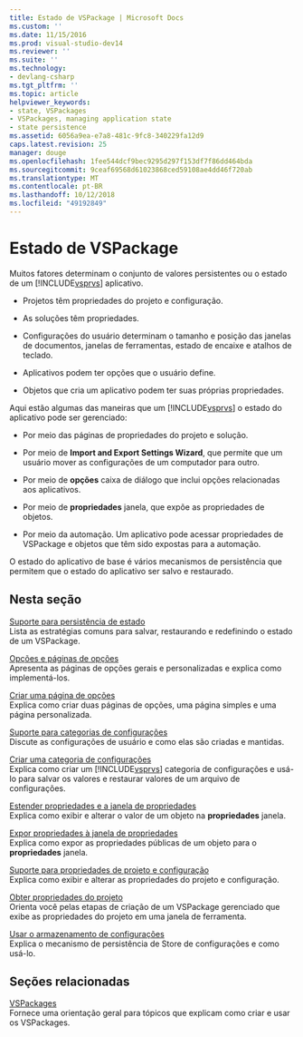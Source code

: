 ```yaml
---
title: Estado de VSPackage | Microsoft Docs
ms.custom: ''
ms.date: 11/15/2016
ms.prod: visual-studio-dev14
ms.reviewer: ''
ms.suite: ''
ms.technology:
- devlang-csharp
ms.tgt_pltfrm: ''
ms.topic: article
helpviewer_keywords:
- state, VSPackages
- VSPackages, managing application state
- state persistence
ms.assetid: 6056a9ea-e7a8-481c-9fc8-340229fa12d9
caps.latest.revision: 25
manager: douge
ms.openlocfilehash: 1fee544dcf9bec9295d297f153df7f86dd464bda
ms.sourcegitcommit: 9ceaf69568d61023868ced59108ae4dd46f720ab
ms.translationtype: MT
ms.contentlocale: pt-BR
ms.lasthandoff: 10/12/2018
ms.locfileid: "49192849"
---
```

# <a name="vspackage-state"></a>Estado de VSPackage
Muitos fatores determinam o conjunto de valores persistentes ou o estado de um [!INCLUDE[vsprvs](../includes/vsprvs-md.md)] aplicativo.  
  
-   Projetos têm propriedades do projeto e configuração.  
  
-   As soluções têm propriedades.  
  
-   Configurações do usuário determinam o tamanho e posição das janelas de documentos, janelas de ferramentas, estado de encaixe e atalhos de teclado.  
  
-   Aplicativos podem ter opções que o usuário define.  
  
-   Objetos que cria um aplicativo podem ter suas próprias propriedades.  
  
 Aqui estão algumas das maneiras que um [!INCLUDE[vsprvs](../includes/vsprvs-md.md)] o estado do aplicativo pode ser gerenciado:  
  
-   Por meio das páginas de propriedades do projeto e solução.  
  
-   Por meio de **Import and Export Settings Wizard**, que permite que um usuário mover as configurações de um computador para outro.  
  
-   Por meio de **opções** caixa de diálogo que inclui opções relacionadas aos aplicativos.  
  
-   Por meio de **propriedades** janela, que expõe as propriedades de objetos.  
  
-   Por meio da automação. Um aplicativo pode acessar propriedades de VSPackage e objetos que têm sido expostas para a automação.  
  
 O estado do aplicativo de base é vários mecanismos de persistência que permitem que o estado do aplicativo ser salvo e restaurado.  
  
## <a name="in-this-section"></a>Nesta seção  
 [Suporte para persistência de estado](../misc/support-for-state-persistence.md)  
 Lista as estratégias comuns para salvar, restaurando e redefinindo o estado de um VSPackage.  
  
 [Opções e páginas de opções](../extensibility/internals/options-and-options-pages.md)  
 Apresenta as páginas de opções gerais e personalizadas e explica como implementá-los.  
  
 [Criar uma página de opções](../extensibility/creating-an-options-page.md)  
 Explica como criar duas páginas de opções, uma página simples e uma página personalizada.  
  
 [Suporte para categorias de configurações](../misc/support-for-settings-categories.md)  
 Discute as configurações de usuário e como elas são criadas e mantidas.  
  
 [Criar uma categoria de configurações](../extensibility/creating-a-settings-category.md)  
 Explica como criar um [!INCLUDE[vsprvs](../includes/vsprvs-md.md)] categoria de configurações e usá-lo para salvar os valores e restaurar valores de um arquivo de configurações.  
  
 [Estender propriedades e a janela de propriedades](../extensibility/extending-properties-and-the-property-window.md)  
 Explica como exibir e alterar o valor de um objeto na **propriedades** janela.  
  
 [Expor propriedades à janela de propriedades](../extensibility/exposing-properties-to-the-properties-window.md)  
 Explica como expor as propriedades públicas de um objeto para o **propriedades** janela.  
  
 [Suporte para propriedades de projeto e configuração](../extensibility/internals/support-for-project-and-configuration-properties.md)  
 Explica como exibir e alterar as propriedades do projeto e configuração.  
  
 [Obter propriedades do projeto](../extensibility/getting-project-properties.md)  
 Orienta você pelas etapas de criação de um VSPackage gerenciado que exibe as propriedades do projeto em uma janela de ferramenta.  
  
 [Usar o armazenamento de configurações](../extensibility/using-the-settings-store.md)  
 Explica o mecanismo de persistência de Store de configurações e como usá-lo.  
  
## <a name="related-sections"></a>Seções relacionadas  
 [VSPackages](../extensibility/internals/vspackages.md)  
 Fornece uma orientação geral para tópicos que explicam como criar e usar os VSPackages.